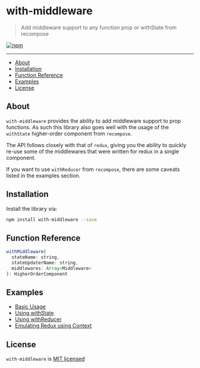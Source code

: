 # with-middleware

> Add middleware support to any function prop or withState from recompose

[![npm][npm-badge]][npm-link]

---

<!-- TOC depthFrom:2 -->

- [About](#about)
- [Installation](#installation)
- [Function Reference](#function-reference)
- [Examples](#examples)
- [License](#license)

<!-- /TOC -->

## About

`with-middleware` provides the ability to add middleware support
to prop functions. As such this library also goes well with the
usage of the `withState` higher-order component from `recompose`.

The API follows closely with that of `redux`, giving you the ability
to quickly re-use some of the middlewares that were written for redux
in a single component.

If you want to use `withReducer` from `recompose`, there are some caveats
listed in the examples section.

## Installation

Install the library via:

```bash
npm install with-middleware --save
```

## Function Reference

```js
withMiddleware(
  stateName: string,
  stateUpdaterName: string,
  middlewares: Array<Middleware>
): HigherOrderComponent
```

## Examples

- [Basic Usage](./examples/basic-usage/README.md)
- [Using withState](./examples/using-with-state/README.md)
- [Using withReducer](./examples/using-with-reducer/README.md)
- [Emulating Redux using Context](./examples/emulating-redux-using-context/README.md)

## License

`with-middleware` is [MIT licensed](./LICENSE)

[npm-badge]: https://img.shields.io/npm/v/with-middleware.svg?style=flat-square
[npm-link]: https://www.npmjs.com/package/with-middleware
